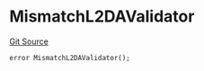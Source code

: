 # MismatchL2DAValidator
[Git Source](https://github.com/matter-labs/zksync-contracts/blob/c6e73735b89a4b474234f6471e326125c9069f15/contracts/l1-contracts/state-transition/L1StateTransitionErrors.sol)


```solidity
error MismatchL2DAValidator();
```

